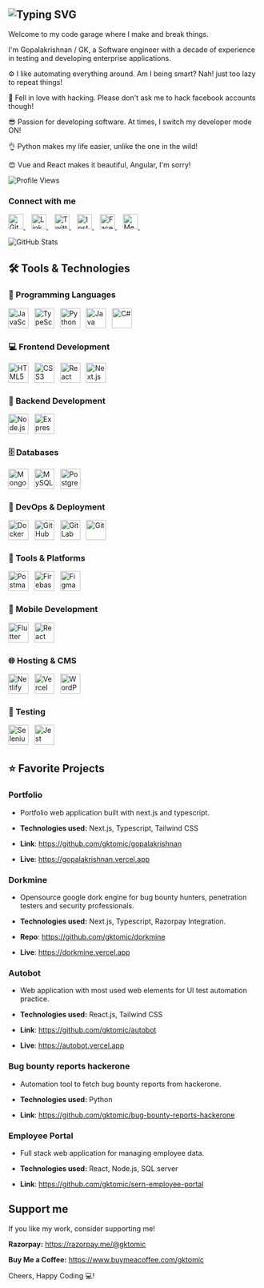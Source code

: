 
## ![Typing SVG](https://readme-typing-svg.demolab.com?font=Roboto&weight=500&size=30&duration=2000&pause=1000&color=F85C4D&center=false&vCenter=true&random=true&width=500&height=50&lines=Developer+%F0%9F%92%BB+;Automation+Tester+%F0%9F%94%8E+;Bug+Bounty+Hunter+%F0%9F%90%9E+;Open+Source+Enthusiast+%F0%9F%98%89+)

Welcome to my code garage where I make and break things.

I'm Gopalakrishnan / GK, a Software engineer with a decade of experience in testing and developing enterprise
applications.

⚙️ I like automating everything around. Am I being smart? Nah! just too lazy to repeat things!

🥰 Fell in love with hacking. Please don't ask me to hack facebook accounts though!

😎 Passion for developing software. At times, I switch my developer mode ON!

👌 Python makes my life easier, unlike the one in the wild!

😍 Vue and React makes it beautiful, Angular, I'm sorry!

![Profile Views](https://komarev.com/ghpvc/?username=gktomic&style=for-the-badge&color=red)

### Connect with me

<p align="left">
  <a href="https://github.com/gktomic" target="_blank">
    <img src="https://cdn.jsdelivr.net/npm/simple-icons@v9/icons/github.svg" alt="GitHub" width="30" height="30"/>
  </a>&nbsp;&nbsp;
  <a href="https://linkedin.com/in/gktomic" target="_blank">
    <img src="https://cdn.jsdelivr.net/npm/simple-icons@v9/icons/linkedin.svg" alt="LinkedIn" width="30" height="30"/>
  </a>&nbsp;&nbsp;
  <a href="https://twitter.com/gktomic" target="_blank">
    <img src="https://cdn.jsdelivr.net/npm/simple-icons@v9/icons/twitter.svg" alt="Twitter" width="30" height="30"/>
  </a>&nbsp;&nbsp;
  <a href="https://instagram.com/gktomic" target="_blank">
    <img src="https://cdn.jsdelivr.net/npm/simple-icons@v9/icons/instagram.svg" alt="Instagram" width="30" height="30"/>
  </a>&nbsp;&nbsp;
  <a href="https://facebook.com/gktomic" target="_blank">
    <img src="https://cdn.jsdelivr.net/npm/simple-icons@v9/icons/facebook.svg" alt="Facebook" width="30" height="30"/>
  </a>&nbsp;&nbsp;
  <a href="https://medium.com/@gktomic" target="_blank">
    <img src="https://cdn.jsdelivr.net/npm/simple-icons@v9/icons/medium.svg" alt="Medium" width="30" height="30"/>
  </a>&nbsp;&nbsp;
</p>

![GitHub Stats](https://github-readme-stats.vercel.app/api?username=gktomic&show_icons=true&theme=aura_dark)


## 🛠️ Tools & Technologies

### 🚀 Programming Languages
<div align="left">
  <img src="https://cdn.jsdelivr.net/gh/devicons/devicon/icons/javascript/javascript-original.svg" width="40" title="JavaScript"/>&nbsp;&nbsp;
  <img src="https://cdn.jsdelivr.net/gh/devicons/devicon/icons/typescript/typescript-original.svg" width="40" title="TypeScript"/>&nbsp;&nbsp;
  <img src="https://cdn.jsdelivr.net/gh/devicons/devicon/icons/python/python-original.svg" width="40" title="Python"/>&nbsp;&nbsp;
  <img src="https://cdn.jsdelivr.net/gh/devicons/devicon/icons/java/java-original.svg" width="40" title="Java"/>&nbsp;&nbsp;
<img src="https://cdn.jsdelivr.net/gh/devicons/devicon/icons/csharp/csharp-original.svg" width="40" title="C#" />&nbsp;&nbsp;
</div>

### 💻 Frontend Development
<div align="left">
  <img src="https://cdn.jsdelivr.net/gh/devicons/devicon/icons/html5/html5-original.svg" width="40" title="HTML5"/>&nbsp;&nbsp;
  <img src="https://cdn.jsdelivr.net/gh/devicons/devicon/icons/css3/css3-original.svg" width="40" title="CSS3"/>&nbsp;&nbsp;
  <img src="https://cdn.jsdelivr.net/gh/devicons/devicon/icons/react/react-original.svg" width="40" title="React"/>&nbsp;&nbsp;
  <img src="https://cdn.jsdelivr.net/gh/devicons/devicon/icons/nextjs/nextjs-original-wordmark.svg" width="40" title="Next.js"/>&nbsp;&nbsp;
</div>

### 🔧 Backend Development
<div align="left">
  <img src="https://cdn.jsdelivr.net/gh/devicons/devicon/icons/nodejs/nodejs-original.svg" width="40" title="Node.js"/>&nbsp;&nbsp;
  <img src="https://cdn.jsdelivr.net/gh/devicons/devicon/icons/express/express-original.svg" width="40" title="Express"/>&nbsp;&nbsp;
</div>

### 🗄️ Databases
<div align="left">
  <img src="https://cdn.jsdelivr.net/gh/devicons/devicon/icons/mongodb/mongodb-original.svg" width="40" title="MongoDB"/>&nbsp;&nbsp;
  <img src="https://cdn.jsdelivr.net/gh/devicons/devicon/icons/mysql/mysql-original.svg" width="40" title="MySQL"/>&nbsp;&nbsp;
  <img src="https://cdn.jsdelivr.net/gh/devicons/devicon/icons/postgresql/postgresql-original.svg" width="40" title="PostgreSQL"/>&nbsp;&nbsp;
</div>

### 🚢 DevOps & Deployment
<div align="left">
  <img src="https://cdn.jsdelivr.net/gh/devicons/devicon/icons/docker/docker-original.svg" width="40" title="Docker"/>&nbsp;&nbsp;
  <img src="https://cdn.jsdelivr.net/gh/devicons/devicon/icons/github/github-original.svg" width="40" title="GitHub"/>&nbsp;&nbsp;
  <img src="https://cdn.jsdelivr.net/gh/devicons/devicon/icons/gitlab/gitlab-original.svg" width="40" title="GitLab"/>&nbsp;&nbsp;
  <img src="https://cdn.jsdelivr.net/gh/devicons/devicon/icons/git/git-original.svg" width="40" title="Git"/>&nbsp;&nbsp;
</div>

### 🧰 Tools & Platforms
<div align="left">
  <img src="https://cdn.jsdelivr.net/gh/devicons/devicon/icons/postman/postman-original.svg" width="40" title="Postman"/>&nbsp;&nbsp;
  <img src="https://cdn.jsdelivr.net/gh/devicons/devicon/icons/firebase/firebase-plain.svg" width="40" title="Firebase"/>&nbsp;&nbsp;
  <img src="https://cdn.jsdelivr.net/gh/devicons/devicon/icons/figma/figma-original.svg" width="40" title="Figma"/>&nbsp;&nbsp;
</div>

### 📱 Mobile Development
<div align="left">
  <img src="https://cdn.jsdelivr.net/gh/devicons/devicon/icons/flutter/flutter-original.svg" width="40" title="Flutter"/>&nbsp;&nbsp;
  <img src="https://cdn.jsdelivr.net/gh/devicons/devicon/icons/react/react-original.svg" width="40" title="React Native"/>&nbsp;&nbsp;
</div>

### 🌐 Hosting & CMS
<div align="left">
  <img src="https://cdn.jsdelivr.net/gh/devicons/devicon/icons/netlify/netlify-original.svg" width="40" title="Netlify"/>&nbsp;&nbsp;
  <img src="https://cdn.jsdelivr.net/gh/devicons/devicon/icons/vercel/vercel-original.svg" width="40" title="Vercel"/>&nbsp;&nbsp;
  <img src="https://cdn.jsdelivr.net/gh/devicons/devicon/icons/wordpress/wordpress-plain.svg" width="40" title="WordPress"/>&nbsp;&nbsp;
</div>

### 🧪 Testing
<div align="left">
  <img src="https://cdn.jsdelivr.net/gh/devicons/devicon/icons/selenium/selenium-original.svg" width="40" title="Selenium"/>&nbsp;&nbsp;
  <img src="https://cdn.jsdelivr.net/gh/devicons/devicon/icons/jest/jest-plain.svg" width="40" title="Jest"/>&nbsp;&nbsp;
</div>

## ⭐ Favorite Projects

### Portfolio

- Portfolio web application built with next.js and typescript.

- **Technologies used:** Next.js, Typescript, Tailwind CSS

- **Link**: https://github.com/gktomic/gopalakrishnan
- **Live**: https://gopalakrishnan.vercel.app

### Dorkmine

- Opensource google dork engine for bug bounty hunters, penetration testers and security professionals.

- **Technologies used:** Next.js, Typescript, Razorpay Integration.

- **Repo**: https://github.com/gktomic/dorkmine
- **Live**: https://dorkmine.vercel.app

### Autobot

- Web application with most used web elements for UI test automation practice.

- **Technologies used:** React.js, Tailwind CSS

- **Link**: https://github.com/gktomic/autobot
- **Live**: https://autobot.vercel.app

### Bug bounty reports hackerone

- Automation tool to fetch bug bounty reports from hackerone.

- **Technologies used:** Python

- **Link**: https://github.com/gktomic/bug-bounty-reports-hackerone


### Employee Portal

- Full stack web application for managing employee data.

- **Technologies used:** React, Node.js, SQL server

- **Link**: https://github.com/gktomic/sern-employee-portal

## Support me
If you like my work, consider supporting me!

**Razorpay:** https://razorpay.me/@gktomic

**Buy Me a Coffee:** https://www.buymeacoffee.com/gktomic

Cheers, Happy Coding 💻!



